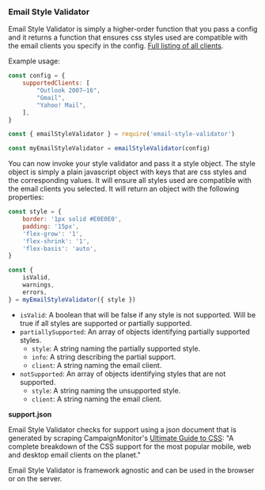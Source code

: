 ### Email Style Validator

Email Style Validator is simply a higher-order function that you pass a config and it returns a function that ensures css styles used are compatible with the email clients you specify in the config. [Full listing of all clients]().

Example usage:

```javascript
const config = {
	supportedClients: [
		"Outlook 2007–16",
		"Gmail",
		"Yahoo! Mail",
	],
}

const { emailStyleValidator } = require('email-style-validator')

const myEmailStyleValidator = emailStyleValidator(config)
```

You can now invoke your style validator and pass it a style object. The style object is simply a plain javascript object with keys that are css styles and the corresponding values. It will ensure all styles used are compatible with the email clients you selected. It will return an object with the following properties:

```javascript
const style = {
	border: '1px solid #E0E0E0',
	padding: '15px',
	'flex-grow': '1',
	'flex-shrink': '1',
	'flex-basis': 'auto',
}

const {
	isValid,
	warnings,
	errors,
} = myEmailStyleValidator({ style })
```

- `isValid`: A boolean that will be false if any style is not supported. Will be true if all styles are supported or partially supported.
- `partiallySupported`: An array of objects identifying partially supported styles.
  + `style`: A string naming the partially supported style.
  + `info`: A string describing the partial support.
  + `client`: A string naming the email client.
- `notSupported`: An array of objects identifying styles that are not supported.
  + `style`: A string naming the unsupported style.
  + `client`: A string naming the email client.

**support.json**

Email Style Validator checks for support using a json document that is generated by scraping CampaignMonitor's [Ultimate Guide to CSS](https://www.campaignmonitor.com/css/): "A complete breakdown of the CSS support for the most popular mobile, web and desktop email clients on the planet."

Email Style Validator is framework agnostic and can be used in the browser or on the server.
